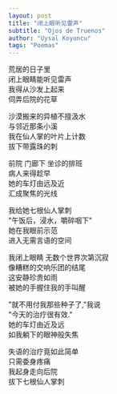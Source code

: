 ```yaml
---
layout: post
title: "闭上眼听见雷声"
subtitle: "Ojos de Truenos"
author: "Uysal Koyuncu"
tags: "Poemas"
---
```


荒居的日子里  
闭上眼睛能听见雷声  
我得从沙发上起来  
伺弄后院的花草  

沙漠搬来的异植不擅汲水  
与邻近那条小溪  
我在仙人掌的叶片上计数  
拔下带露珠的刺  

前院 门廊下 坐诊的排班  
病人来得趁早  
她的车灯由远及近  
汇成聚焦的光线  

我给她七根仙人掌刺  
"午饭后，浸水，嚼碎咽下"  
她在我眼前示范  
进入无需言语的空间  

我闭上眼睛 无数个世界次第沉寂  
像糟糕的交响乐团的结尾  
这安静珍贵如雨  
被她的手握住我的手叫醒  

"就不用付我那些种子了,"我说  
"今天的治疗很有效."  
她的车灯由近及远  
如我躺下的眼神般失焦  

失语的治疗竟如此简单  
只需委身疼痛  
我起身走向后院  
拔下七根仙人掌刺  
